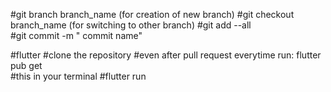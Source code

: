 #git branch branch_name (for creation of new branch)
#git checkout branch_name (for switching to other branch)
#git add --all  
#git commit -m " commit name"

#flutter
#clone the repository 
#even after pull request everytime run:  flutter pub get   
#this in your terminal
#flutter run
